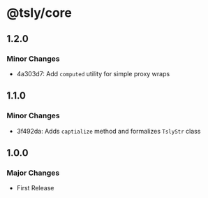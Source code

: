 # @tsly/core

## 1.2.0

### Minor Changes

- 4a303d7: Add `computed` utility for simple proxy wraps

## 1.1.0

### Minor Changes

- 3f492da: Adds `captialize` method and formalizes `TslyStr` class

## 1.0.0

### Major Changes

- First Release
